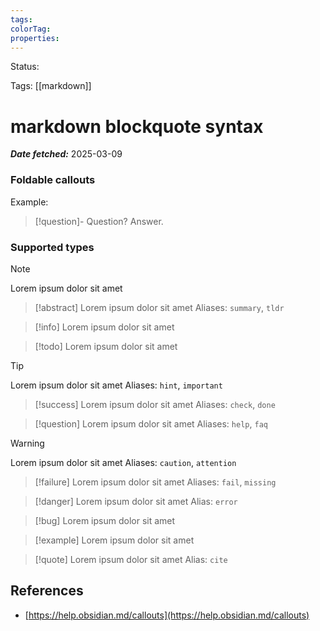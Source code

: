 ```yaml
---
tags:
colorTag:
properties:
---
```


Status: 

Tags: [[markdown]]

# markdown blockquote syntax

***Date fetched:*** 2025-03-09

### Foldable callouts

Example:

> [!question]- Question?
> Answer.

### Supported types

> [!note]
> Lorem ipsum dolor sit amet

> [!abstract]
> Lorem ipsum dolor sit amet
> Aliases: `summary`, `tldr`

> [!info]
> Lorem ipsum dolor sit amet

> [!todo]
> Lorem ipsum dolor sit amet

> [!tip]
> Lorem ipsum dolor sit amet
> Aliases: `hint`, `important`

> [!success]
> Lorem ipsum dolor sit amet
> Aliases: `check`, `done`

> [!question]
> Lorem ipsum dolor sit amet
> Aliases: `help`, `faq`

> [!warning]
> Lorem ipsum dolor sit amet
> Aliases: `caution`, `attention`

> [!failure]
> Lorem ipsum dolor sit amet
> Aliases: `fail`, `missing`

> [!danger]
> Lorem ipsum dolor sit amet
> Alias: `error`

> [!bug]
> Lorem ipsum dolor sit amet

> [!example]
> Lorem ipsum dolor sit amet

> [!quote]
> Lorem ipsum dolor sit amet
> Alias: `cite`

## References

- [https://help.obsidian.md/callouts](https://help.obsidian.md/callouts)